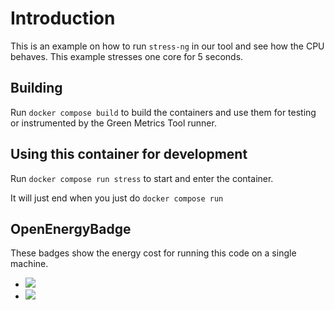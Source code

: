 # Introduction

This is an example on how to run `stress-ng` in our tool and see how the CPU behaves.
This example stresses one core for 5 seconds.

## Building

Run `docker compose build` to build the containers and use them for testing or
instrumented by the Green Metrics Tool runner.

## Using this container for development

Run `docker compose run stress` to start and enter the container.

It will just end when you just do `docker compose run`

## OpenEnergyBadge
These badges show the energy cost for running this code on a single machine.

- <a href="https://metrics.green-coding.io/stats.html?id=30b5435d-6188-4691-8521-327b4c44153f"><img src="https://api.green-coding.io/v1/badge/single/30b5435d-6188-4691-8521-327b4c44153f?metric=psu_energy_ac_mcp_machine"></a>
- <a href="https://metrics.green-coding.io/stats.html?id=30b5435d-6188-4691-8521-327b4c44153f"><img src="https://api.green-coding.io/v1/badge/single/30b5435d-6188-4691-8521-327b4c44153f?metric=cpu_energy_rapl_msr_component"></a>
